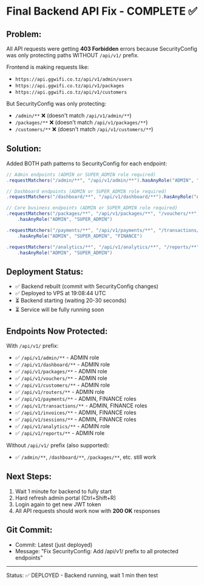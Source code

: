 # Final Backend API Fix - COMPLETE ✅

## Problem:
All API requests were getting **403 Forbidden** errors because SecurityConfig was only protecting paths WITHOUT `/api/v1/` prefix.

Frontend is making requests like:
- `https://api.ggwifi.co.tz/api/v1/admin/users`
- `https://api.ggwifi.co.tz/api/v1/packages`
- `https://api.ggwifi.co.tz/api/v1/customers`

But SecurityConfig was only protecting:
- `/admin/**` ❌ (doesn't match `/api/v1/admin/**`)
- `/packages/**` ❌ (doesn't match `/api/v1/packages/**`)
- `/customers/**` ❌ (doesn't match `/api/v1/customers/**`)

## Solution:
Added BOTH path patterns to SecurityConfig for each endpoint:

```java
// Admin endpoints (ADMIN or SUPER_ADMIN role required)
.requestMatchers("/admin/**", "/api/v1/admin/**").hasAnyRole("ADMIN", "SUPER_ADMIN")

// Dashboard endpoints (ADMIN or SUPER_ADMIN role required)
.requestMatchers("/dashboard/**", "/api/v1/dashboard/**").hasAnyRole("ADMIN", "SUPER_ADMIN")

// Core business endpoints (ADMIN or SUPER_ADMIN role required)
.requestMatchers("/packages/**", "/api/v1/packages/**", "/vouchers/**", "/api/v1/vouchers/**", "/customers/**", "/api/v1/customers/**", "/routers/**", "/api/v1/routers/**")
    .hasAnyRole("ADMIN", "SUPER_ADMIN")

.requestMatchers("/payments/**", "/api/v1/payments/**", "/transactions/**", "/api/v1/transactions/**", "/invoices/**", "/api/v1/invoices/**", "/sessions/**", "/api/v1/sessions/**")
    .hasAnyRole("ADMIN", "SUPER_ADMIN", "FINANCE")

.requestMatchers("/analytics/**", "/api/v1/analytics/**", "/reports/**", "/api/v1/reports/**")
    .hasAnyRole("ADMIN", "SUPER_ADMIN")
```

## Deployment Status:
- ✅ Backend rebuilt (commit with SecurityConfig changes)
- ✅ Deployed to VPS at 19:08:44 UTC
- ⏳ Backend starting (waiting 20-30 seconds)
- ⏳ Service will be fully running soon

## Endpoints Now Protected:
With `/api/v1/` prefix:
- ✅ `/api/v1/admin/**` - ADMIN role
- ✅ `/api/v1/dashboard/**` - ADMIN role
- ✅ `/api/v1/packages/**` - ADMIN role
- ✅ `/api/v1/vouchers/**` - ADMIN role
- ✅ `/api/v1/customers/**` - ADMIN role
- ✅ `/api/v1/routers/**` - ADMIN role
- ✅ `/api/v1/payments/**` - ADMIN, FINANCE roles
- ✅ `/api/v1/transactions/**` - ADMIN, FINANCE roles
- ✅ `/api/v1/invoices/**` - ADMIN, FINANCE roles
- ✅ `/api/v1/sessions/**` - ADMIN, FINANCE roles
- ✅ `/api/v1/analytics/**` - ADMIN role
- ✅ `/api/v1/reports/**` - ADMIN role

Without `/api/v1/` prefix (also supported):
- ✅ `/admin/**`, `/dashboard/**`, `/packages/**`, etc. still work

## Next Steps:
1. Wait 1 minute for backend to fully start
2. Hard refresh admin portal (Ctrl+Shift+R)
3. Login again to get new JWT token
4. All API requests should work now with **200 OK** responses

## Git Commit:
- Commit: Latest (just deployed)
- Message: "Fix SecurityConfig: Add /api/v1/ prefix to all protected endpoints"

---
Status: ✅ DEPLOYED - Backend running, wait 1 min then test
